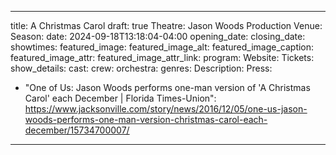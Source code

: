------
title: A Christmas Carol
draft: true
Theatre: Jason Woods Production
Venue: 
Season: 
date: 2024-09-18T13:18:04-04:00
opening_date: 
closing_date: 
showtimes:
featured_image: 
featured_image_alt: 
featured_image_caption: 
featured_image_attr: 
featured_image_attr_link: 
program:
Website: 
Tickets: 
show_details: 
cast:
crew:
orchestra:
genres: 
Description: 
Press:
- "One of Us: Jason Woods performs one-man version of 'A Christmas Carol' each December | Florida Times-Union": https://www.jacksonville.com/story/news/2016/12/05/one-us-jason-woods-performs-one-man-version-christmas-carol-each-december/15734700007/
---